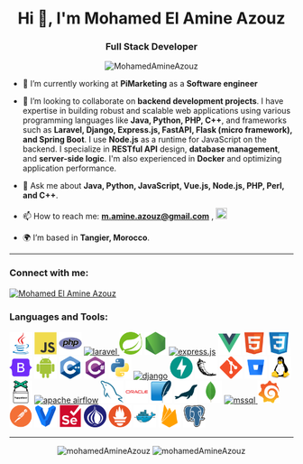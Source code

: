 <h1 align="center">Hi 👋, I'm Mohamed El Amine Azouz</h1>
<h3 align="center">Full Stack Developer</h3>

<p align="center">
  <img src="https://komarev.com/ghpvc/?username=MohamedAmineAzouz&label=Profile%20views&color=0e75b6&style=flat" alt="MohamedAmineAzouz" />
</p>

- 🔭 I’m currently working at **PiMarketing** as a **Software engineer**

- 👯 I’m looking to collaborate on **backend development projects**. I have expertise in building robust and scalable web applications using various programming languages like **Java, Python, PHP, C++**, and frameworks such as **Laravel, Django, Express.js, FastAPI, Flask (micro framework), and Spring Boot**.  I use **Node.js** as a runtime for JavaScript on the backend. I specialize in **RESTful API** design, **database management**, and **server-side logic**. I'm also experienced in **Docker** and optimizing application performance.

- 💬 Ask me about **Java, Python, JavaScript, Vue.js, Node.js, PHP, Perl, and C++**.

- 📫 How to reach me: **m.amine.azouz@gmail.com** ,  <a href="https://ma.linkedin.com/in/mohamed-el-amine-azouz-2aa3b7215" target="_blank"><img height="20" width="20" src="https://unpkg.com/simple-icons@v3/icons/linkedin.svg" /></a>

- 🌍 I’m based in **Tangier, Morocco**.

---

### Connect with me:
<p align="left">
<a href="https://ma.linkedin.com/in/mohamed-el-amine-azouz-2aa3b7215" target="blank"><img align="center" src="https://cdn.jsdelivr.net/npm/simple-icons@v3/icons/linkedin.svg" alt="Mohamed El Amine Azouz" height="30" width="40" /></a>
</p>


### Languages and Tools:
<p align="left">
  <a href="https://www.java.com" target="_blank"><img src="https://raw.githubusercontent.com/devicons/devicon/master/icons/java/java-original.svg" alt="java" width="40" height="40"/></a>
  <a href="https://www.javascript.com" target="_blank"><img src="https://raw.githubusercontent.com/devicons/devicon/master/icons/javascript/javascript-original.svg" alt="javascript" width="40" height="40"/></a>
  <a href="https://www.php.net" target="_blank"><img src="https://raw.githubusercontent.com/devicons/devicon/master/icons/php/php-original.svg" alt="php" width="40" height="40"/></a>
<a href="https://laravel.com" target="_blank">
            <img src="https://cdn.jsdelivr.net/gh/devicons/devicon@latest/icons/laravel/laravel-original-wordmark.svg" alt="laravel" width="40" height="40" />
          </a>
  <a href="https://spring.io" target="_blank"><img src="https://raw.githubusercontent.com/devicons/devicon/master/icons/spring/spring-original.svg" alt="springboot" width="40" height="40"/></a>
  <a href="https://nodejs.org" target="_blank"><img src="https://raw.githubusercontent.com/devicons/devicon/master/icons/nodejs/nodejs-original.svg" alt="nodejs" width="40" height="40"/></a>
  <a href="https://expressjs.com" target="_blank"><img src="https://cdn.jsdelivr.net/gh/devicons/devicon@latest/icons/express/express-original-wordmark.svg" alt="express.js" width="40" height="40"/></a>
  <a href="https://vuejs.org" target="_blank"><img src="https://raw.githubusercontent.com/devicons/devicon/master/icons/vuejs/vuejs-original.svg" alt="vuejs" width="40" height="40"/></a>
  <a href="https://www.w3.org/html/" target="_blank"><img src="https://raw.githubusercontent.com/devicons/devicon/master/icons/html5/html5-original.svg" alt="html" width="40" height="40"/></a>
  <a href="https://www.w3.org/Style/CSS/" target="_blank"><img src="https://raw.githubusercontent.com/devicons/devicon/master/icons/css3/css3-original.svg" alt="css" width="40" height="40"/></a>
  <a href="https://getbootstrap.com" target="_blank"><img src="https://raw.githubusercontent.com/devicons/devicon/master/icons/bootstrap/bootstrap-plain.svg" alt="bootstrap" width="40" height="40"/></a>
  <a href="https://developer.android.com" target="_blank"><img src="https://raw.githubusercontent.com/devicons/devicon/master/icons/android/android-original.svg" alt="android" width="40" height="40"/></a>
  <a href="https://isocpp.org" target="_blank"><img src="https://raw.githubusercontent.com/devicons/devicon/master/icons/cplusplus/cplusplus-original.svg" alt="c++" width="40" height="40"/></a>
  <a href="https://docs.microsoft.com/en-us/dotnet/csharp/" target="_blank"><img src="https://raw.githubusercontent.com/devicons/devicon/master/icons/csharp/csharp-original.svg" alt="c#" width="40" height="40"/></a>
  <a href="https://www.python.org" target="_blank"><img src="https://raw.githubusercontent.com/devicons/devicon/master/icons/python/python-original.svg" alt="python" width="40" height="40"/></a>
  <a href="https://www.djangoproject.com" target="_blank"><img src="https://cdn.jsdelivr.net/gh/devicons/devicon@latest/icons/django/django-plain-wordmark.svg" alt="django" width="40" height="40"/></a>
  <a href="https://fastapi.tiangolo.com" target="_blank"><img src="https://raw.githubusercontent.com/devicons/devicon/master/icons/fastapi/fastapi-original.svg" alt="fastapi" width="40" height="40"/></a>
  <a href="https://flask.palletsprojects.com" target="_blank"><img src="https://raw.githubusercontent.com/devicons/devicon/master/icons/flask/flask-original.svg" alt="flask" width="40" height="40"/></a>
  <a href="https://git-scm.com" target="_blank"><img src="https://raw.githubusercontent.com/devicons/devicon/master/icons/git/git-original.svg" alt="git" width="40" height="40"/></a>
  <a href="https://bitbucket.org" target="_blank"><img src="https://raw.githubusercontent.com/devicons/devicon/master/icons/bitbucket/bitbucket-original.svg" alt="bitbucket" width="40" height="40"/></a>
  <a href="https://www.linux.org" target="_blank"><img src="https://raw.githubusercontent.com/devicons/devicon/master/icons/linux/linux-original.svg" alt="linux" width="40" height="40"/></a>
  <a href="https://pyppeteer.readthedocs.io/en/latest/" target="_blank"><img src="https://raw.githubusercontent.com/devicons/devicon/master/icons/puppeteer/puppeteer-original.svg" alt="pyppeteer" width="40" height="40"/></a>
  <a href="https://airflow.apache.org" target="_blank"><img https://ma.linkedin.com/in/mohamed-el-amine-azouz-2aa3b7215 alt="apache airflow" width="40" height="40"/></a>
  <a href="https://www.mysql.com" target="_blank"><img src="https://raw.githubusercontent.com/devicons/devicon/master/icons/mysql/mysql-original.svg" alt="mysql" width="40" height="40"/></a>
  <a href="https://www.oracle.com" target="_blank"><img src="https://raw.githubusercontent.com/devicons/devicon/master/icons/oracle/oracle-original.svg" alt="oracle" width="40" height="40"/></a>
  <a href="https://www.sqlite.org" target="_blank"><img src="https://raw.githubusercontent.com/devicons/devicon/master/icons/sqlite/sqlite-original.svg" alt="sqlite" width="40" height="40"/></a>
  <a href="https://mariadb.org" target="_blank"><img src="https://raw.githubusercontent.com/devicons/devicon/master/icons/mariadb/mariadb-original.svg" alt="mariadb" width="40" height="40"/></a>
  <a href="https://www.mongodb.com" target="_blank"><img src="https://raw.githubusercontent.com/devicons/devicon/master/icons/mongodb/mongodb-original.svg" alt="mongodb" width="40" height="40"/></a>
   <a href="https://www.microsoft.com/en-us/sql-server" target="_blank" rel="noreferrer"> <img src="https://www.svgrepo.com/show/303229/microsoft-sql-server-logo.svg" alt="mssql" width="40" height="40"/> </a>
  <a href="https://grafana.com" target="_blank"><img src="https://raw.githubusercontent.com/devicons/devicon/master/icons/grafana/grafana-original.svg" alt="grafana" width="40" height="40"/></a>
  <a href="https://www.postman.com" target="_blank"><img src="https://raw.githubusercontent.com/devicons/devicon/master/icons/postman/postman-original.svg" alt="postman" width="40" height="40"/></a>
  <a href="https://www.vagrantup.com" target="_blank"><img src="https://raw.githubusercontent.com/devicons/devicon/master/icons/vagrant/vagrant-original.svg" alt="vagrant" width="40" height="40"/></a>
  <a href="https://www.selenium.dev" target="_blank"><img src="https://raw.githubusercontent.com/devicons/devicon/master/icons/selenium/selenium-original.svg" alt="selenium" width="40" height="40"/></a>
  <a href="https://www.perl.org" target="_blank"><img src="https://raw.githubusercontent.com/devicons/devicon/master/icons/perl/perl-original.svg" alt="perl" width="40" height="40"/></a>
  <a href="https://prometheus.io" target="_blank"><img src="https://raw.githubusercontent.com/devicons/devicon/master/icons/prometheus/prometheus-original.svg" alt="prometheus" width="40" height="40"/></a>
  <a href="https://www.docker.com" target="_blank"><img src="https://raw.githubusercontent.com/devicons/devicon/master/icons/docker/docker-original.svg" alt="docker" width="40" height="40"/></a>
  <a href="https://firebase.google.com" target="_blank"><img src="https://raw.githubusercontent.com/devicons/devicon/master/icons/firebase/firebase-plain.svg" alt="firebase" width="40" height="40"/></a>
  <a href="https://www.postgresql.org" target="_blank"><img src="https://raw.githubusercontent.com/devicons/devicon/master/icons/postgresql/postgresql-original.svg" alt="postgres" width="40" height="40"/></a>
</p>

---


<div align="center">
    <img align="center" src="https://github-readme-stats.vercel.app/api/top-langs/?username=MohamedAmineAzouz&layout=compact&hide=html&bg_color=191919&title_color=ffffff&icon_color=bb2acf&text_color=daf7dc" alt="mohamedAmineAzouz" />
    <img align="center" src="https://github-readme-stats.vercel.app/api?username=MohamedAmineAzouz&show_icons=true&bg_color=191919&title_color=ffffff&icon_color=bb2acf&text_color=daf7dc" alt="mohamedAmineAzouz" />
</div>
